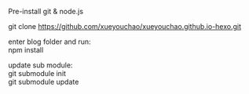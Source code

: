 Pre-install git & node.js



git clone https://github.com/xueyouchao/xueyouchao.github.io-hexo.git

enter blog folder and run:  
npm install

update sub module:  
git submodule init  
git submodule update
